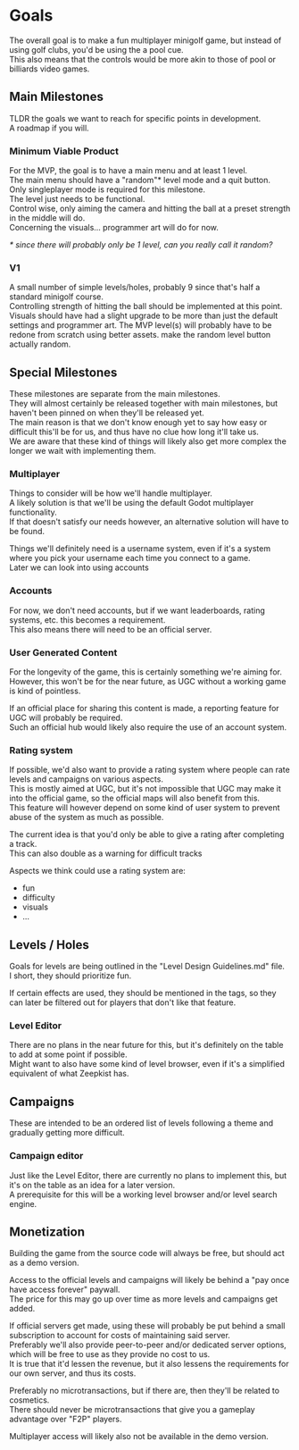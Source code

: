 # Goals
The overall goal is to make a fun multiplayer minigolf game, but instead of using golf clubs, you'd be using the a pool cue.  
This also means that the controls would be more akin to those of pool or billiards video games.

## Main Milestones
TLDR the goals we want to reach for specific points in development.  
A roadmap if you will.

### Minimum Viable Product
For the MVP, the goal is to have a main menu and at least 1 level.  
The main menu should have a "random"\* level mode and a quit button.  
Only singleplayer mode is required for this milestone.  
The level just needs to be functional.  
Control wise, only aiming the camera and hitting the ball at a preset strength in the middle will do.  
Concerning the visuals... programmer art will do for now.

*\* since there will probably only be 1 level, can you really call it random?*

### V1
A small number of simple levels/holes, probably 9 since that's half a standard minigolf course.  
Controlling strength of hitting the ball should be implemented at this point.
Visuals should have had a slight upgrade to be more than just the default settings and programmer art.
The MVP level(s) will probably have to be redone from scratch using better assets.
make the random level button actually random.

## Special Milestones
These milestones are separate from the main milestones.  
They will almost certainly be released together with main milestones, but haven't been pinned on when they'll be released yet.  
The main reason is that we don't know enough yet to say how easy or difficult this'll be for us, and thus have no clue how long it'll take us.  
We are aware that these kind of things will likely also get more complex the longer we wait with implementing them.

### Multiplayer
Things to consider will be how we'll handle multiplayer.  
A likely solution is that we'll be using the default Godot multiplayer functionality.  
If that doesn't satisfy our needs however, an alternative solution will have to be found.

Things we'll definitely need is a username system, even if it's a system where you pick your username each time you connect to a game.  
Later we can look into using accounts

### Accounts
For now, we don't need accounts, but if we want leaderboards, rating systems, etc. this becomes a requirement.  
This also means there will need to be an official server.

### User Generated Content
For the longevity of the game, this is certainly something we're aiming for.  
However, this won't be for the near future, as UGC without a working game is kind of pointless.

If an official place for sharing this content is made, a reporting feature for UGC will probably be required.  
Such an official hub would likely also require the use of an account system.

### Rating system
If possible, we'd also want to provide a rating system where people can rate levels and campaigns on various aspects.  
This is mostly aimed at UGC, but it's not impossible that UGC may make it into the official game, so the official maps will also benefit from this.  
This feature will however depend on some kind of user system to prevent abuse of the system as much as possible.  

The current idea is that you'd only be able to give a rating after completing a track.  
This can also double as a warning for difficult tracks

Aspects we think could use a rating system are:
- fun
- difficulty
- visuals
- ...

## Levels / Holes
Goals for levels are being outlined in the "Level Design Guidelines.md" file.  
I short, they should prioritize fun.

If certain effects are used, they should be mentioned in the tags, so they can later be filtered out for players that don't like that feature.

### Level Editor
There are no plans in the near future for this, but it's definitely on the table to add at some point if possible.  
Might want to also have some kind of level browser, even if it's a simplified equivalent of what Zeepkist has.

## Campaigns
These are intended to be an ordered list of levels following a theme and gradually getting more difficult.

### Campaign editor
Just like the Level Editor, there are currently no plans to implement this, but it's on the table as an idea for a later version.  
A prerequisite for this will be a working level browser and/or level search engine.

## Monetization
Building the game from the source code will always be free, but should act as a demo version.

Access to the official levels and campaigns will likely be behind a "pay once have access forever" paywall.  
The price for this may go up over time as more levels and campaigns get added.

If official servers get made, using these will probably be put behind a small subscription to account for costs of maintaining said server.  
Preferably we'll also provide peer-to-peer and/or dedicated server options, which will be free to use as they provide no cost to us.  
It is true that it'd lessen the revenue, but it also lessens the requirements for our own server, and thus its costs.

Preferably no microtransactions, but if there are, then they'll be related to cosmetics.  
There should never be microtransactions that give you a gameplay advantage over "F2P" players.

Multiplayer access will likely also not be available in the demo version.
